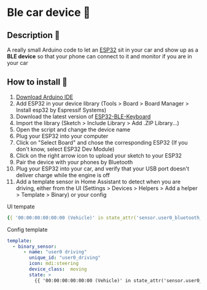 # Ble car device 🚗
## Description 📝
A really small Arduino code to let an [ESP32](https://amzn.to/44BPk0g) sit in your car and show up as a **BLE device** so that your phone can connect to it and monitor if you are in your car

## How to install 🚀
1. [Download Arduino IDE](https://www.arduino.cc/en/software)
2. Add ESP32 in your device library (Tools > Board > Board Manager > Install esp32 by Espressif Systems)
3. Download the latest version of [ESP32-BLE-Keyboard](https://github.com/T-vK/ESP32-BLE-Keyboard/releases)
4. Import the library (Sketch > Include Library > Add .ZIP Library...)
5. Open the script and change the device name
6. Plug your ESP32 into your computer
7. Click on "Select Board" and chose the corresponding ESP32 (If you don't know, select ESP32 Dev Module)
8. Click on the right arrow icon to upload your sketch to your ESP32
9. Pair the device with your phones by Bluetooth
10. Plug your ESP32 into your car, and verify that your USB port doesn't deliver charge while the engine is off
11. Add a template sensor in Home Assistant to detect when you are driving, either from the UI (Settings > Devices > Helpers > Add a helper > Template > Binary) or your config

UI tempate
```yaml
{{ '00:00:00:00:00:00 (Vehicle)' in state_attr('sensor.user0_bluetooth_connection', 'connected_paired_devices') }}
```
Config template
```yaml
template:
  - binary_sensor:
      - name: "user0 driving"
        unique_id: "user0_driving"
        icon: mdi:steering
        device_class:  moving
        state: >
          {{ '00:00:00:00:00:00 (Vehicle)' in state_attr('sensor.user0_bluetooth_connection', 'connected_paired_devices') }}
```
